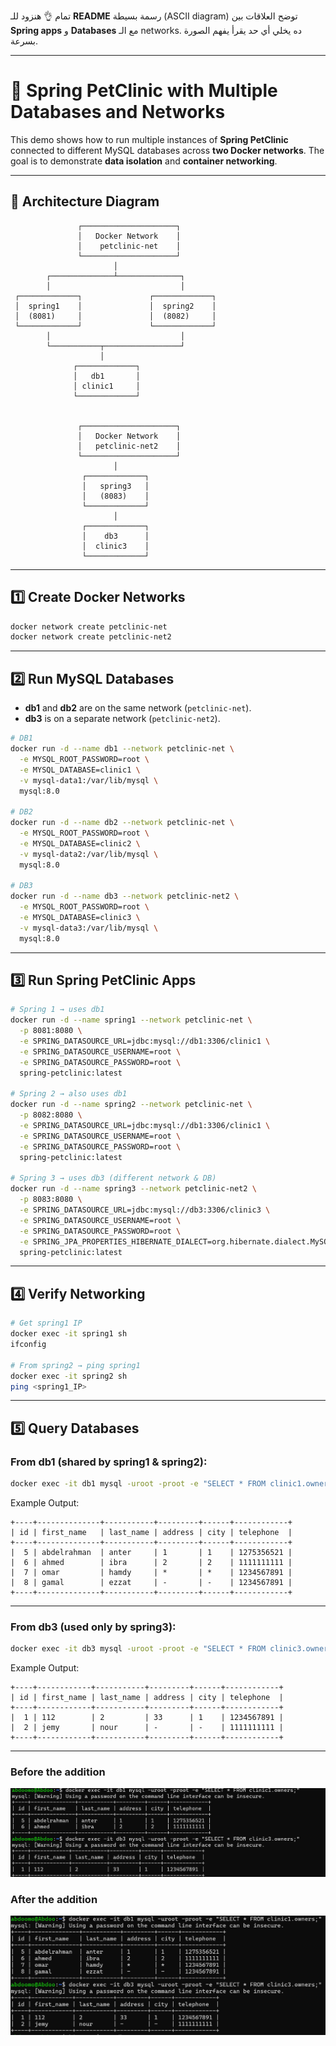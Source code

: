 تمام 👌 هنزود للـ **README** رسمة بسيطة (ASCII diagram) توضح العلاقات بين **Spring apps** و **Databases** مع الـ networks. ده يخلي أي حد يقرأ يفهم الصورة بسرعة.

---

# 🐳 Spring PetClinic with Multiple Databases and Networks

This demo shows how to run multiple instances of **Spring PetClinic** connected to different MySQL databases across **two Docker networks**.
The goal is to demonstrate **data isolation** and **container networking**.

---

## 📌 Architecture Diagram

```text
               ┌─────────────────────┐
               │   Docker Network    │
               │    petclinic-net    │
               └─────────────────────┘
                       │
        ┌──────────────┴──────────────┐
        │                             │
 ┌─────────────┐               ┌─────────────┐
 │  spring1    │               │  spring2    │
 │  (8081)     │               │  (8082)     │
 └─────────────┘               └─────────────┘
        │                             │
        └───────────┬─────────────────┘
                    │
              ┌─────────────┐
              │   db1       │
              │ clinic1     │
              └─────────────┘


               ┌─────────────────────┐
               │   Docker Network    │
               │   petclinic-net2    │
               └─────────────────────┘
                       │
                ┌─────────────┐
                │   spring3   │
                │   (8083)    │
                └─────────────┘
                       │
                ┌─────────────┐
                │    db3      │
                │  clinic3    │
                └─────────────┘
```

---

## 1️⃣ Create Docker Networks

```bash
docker network create petclinic-net
docker network create petclinic-net2
```

---

## 2️⃣ Run MySQL Databases

* **db1** and **db2** are on the same network (`petclinic-net`).
* **db3** is on a separate network (`petclinic-net2`).

```bash
# DB1
docker run -d --name db1 --network petclinic-net \
  -e MYSQL_ROOT_PASSWORD=root \
  -e MYSQL_DATABASE=clinic1 \
  -v mysql-data1:/var/lib/mysql \
  mysql:8.0

# DB2
docker run -d --name db2 --network petclinic-net \
  -e MYSQL_ROOT_PASSWORD=root \
  -e MYSQL_DATABASE=clinic2 \
  -v mysql-data2:/var/lib/mysql \
  mysql:8.0

# DB3
docker run -d --name db3 --network petclinic-net2 \
  -e MYSQL_ROOT_PASSWORD=root \
  -e MYSQL_DATABASE=clinic3 \
  -v mysql-data3:/var/lib/mysql \
  mysql:8.0
```

---

## 3️⃣ Run Spring PetClinic Apps

```bash
# Spring 1 → uses db1
docker run -d --name spring1 --network petclinic-net \
  -p 8081:8080 \
  -e SPRING_DATASOURCE_URL=jdbc:mysql://db1:3306/clinic1 \
  -e SPRING_DATASOURCE_USERNAME=root \
  -e SPRING_DATASOURCE_PASSWORD=root \
  spring-petclinic:latest

# Spring 2 → also uses db1
docker run -d --name spring2 --network petclinic-net \
  -p 8082:8080 \
  -e SPRING_DATASOURCE_URL=jdbc:mysql://db1:3306/clinic1 \
  -e SPRING_DATASOURCE_USERNAME=root \
  -e SPRING_DATASOURCE_PASSWORD=root \
  spring-petclinic:latest

# Spring 3 → uses db3 (different network & DB)
docker run -d --name spring3 --network petclinic-net2 \
  -p 8083:8080 \
  -e SPRING_DATASOURCE_URL=jdbc:mysql://db3:3306/clinic3 \
  -e SPRING_DATASOURCE_USERNAME=root \
  -e SPRING_DATASOURCE_PASSWORD=root \
  -e SPRING_JPA_PROPERTIES_HIBERNATE_DIALECT=org.hibernate.dialect.MySQL8Dialect \
  spring-petclinic:latest
```

---

## 4️⃣ Verify Networking

```bash
# Get spring1 IP
docker exec -it spring1 sh
ifconfig

# From spring2 → ping spring1
docker exec -it spring2 sh
ping <spring1_IP>
```

---

## 5️⃣ Query Databases

### From db1 (shared by spring1 & spring2):

```bash
docker exec -it db1 mysql -uroot -proot -e "SELECT * FROM clinic1.owners;"
```

Example Output:

```
+----+--------------+-----------+---------+------+------------+
| id | first_name   | last_name | address | city | telephone  |
+----+--------------+-----------+---------+------+------------+
|  5 | abdelrahman  | anter     | 1       | 1    | 1275356521 |
|  6 | ahmed        | ibra      | 2       | 2    | 1111111111 |
|  7 | omar         | hamdy     | *       | *    | 1234567891 |
|  8 | gamal        | ezzat     | -       | -    | 1234567891 |
+----+--------------+-----------+---------+------+------------+
```

---

### From db3 (used only by spring3):

```bash
docker exec -it db3 mysql -uroot -proot -e "SELECT * FROM clinic3.owners;"
```

Example Output:

```
+----+------------+-----------+---------+------+------------+
| id | first_name | last_name | address | city | telephone  |
+----+------------+-----------+---------+------+------------+
|  1 | 112        | 2         | 33      | 1    | 1234567891 |
|  2 | jemy       | nour      | -       | -    | 1111111111 |
+----+------------+-----------+---------+------+------------+
```

---

### Before the addition

![bfeore ](before.png)

### After the addition
![after ](after.png)
